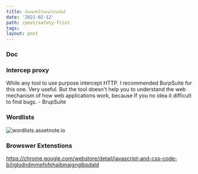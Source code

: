```yaml
---
title: ปลอดภัยไว้ก่อน(ย่านลืม)
date: '2021-02-12'
path: /post/safety-frist
tags: 
layout: post
---
```


### Doc


### Intercep proxy
While any tool to use purpose intercept HTTP. I recommended BurpSuite for this one. Very useful. But the tool doesn't help you to understand the web mechanism of how web applications work, because If you no idea it difficult to find bugs.
	- BrupSuite

### Wordlists

![wordlists.assetnote.io](https://wordlists.assetnote.io/)


### Browswer Extenstions

https://chrome.google.com/webstore/detail/javascript-and-css-code-b/iiglodndmmefofehaibmaignglbpdald

